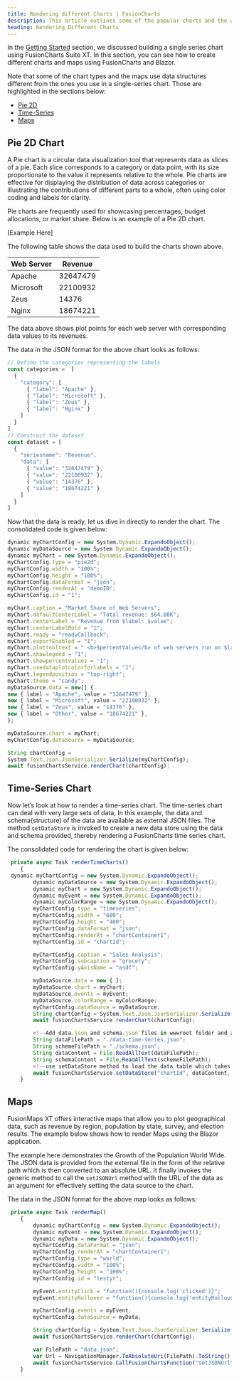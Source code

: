 ```yaml
---
title: Rendering different Charts | FusionCharts
description: This article outlines some of the popular charts and the way to render them with their respective data formats.
heading: Rendering Different Charts
---
```


In the [Getting Started](/getting-started/flutter/your-first-chart-using-flutter) section, we discussed building a single series chart using FusionCharts Suite XT. In this section, you can see how to create different charts and maps using FusionCharts and Blazor.

Note that some of the chart types and the maps use data structures different from the ones you use in a single-series chart. Those are highlighted in the sections below:

* [Pie 2D](/getting-started/blazor/rendering-different-charts-using-blazor#pie-2d)
* [Time-Series](/getting-started/blazor/rendering-different-charts-using-blazor#time-series)
* [Maps](/getting-started/blazor/rendering-different-charts-using-blazor#maps)

## Pie 2D Chart
A Pie chart is a circular data visualization tool that represents data as slices of a pie. Each slice corresponds to a category or data point, with its size proportionate to the value it represents relative to the whole. Pie charts are effective for displaying the distribution of data across categories or illustrating the contributions of different parts to a whole, often using color coding and labels for clarity. 

Pie charts are frequently used for showcasing percentages, budget allocations, or market share. Below is an example of a Pie 2D chart.

[Example Here]

The following table shows the data used to build the charts shown above.

|  Web Server |  Revenue  |  
| ----------- | --------- | 
|  Apache     |  32647479 |  
|  Microsoft  |  22100932 |  
|  Zeus       |  14376    |  
|  Nginx      |  18674221 |  

The data above shows plot points for each web server with corresponding data values to its revenues. 

The data in the JSON format for the above chart looks as follows:

```javascript
// Define the categories representing the labels 
const categories =  [
  {
    "category": [
      { "label": "Apache" },
      { "label": "Microsoft" },
      { "label": "Zeus" },
      { "label": "Nginx" }
    ]
  }
]
// Construct the dataset  
const dataset = [
  {
    "seriesname": "Revenue",
    "data": [
      { "value": "32647479" },
      { "value": "22100932" },
      { "value": "14376" },
      { "value": "18674221" }
    ]
  }
]

```

Now that the data is ready, let us dive in directly to render the chart. The consolidated code is given below:

```javascript
dynamic myChartConfig = new System.Dynamic.ExpandoObject();
dynamic myDataSource = new System.Dynamic.ExpandoObject();
dynamic myChart = new System.Dynamic.ExpandoObject();
myChartConfig.type = "pie2d";
myChartConfig.width = "100%";
myChartConfig.height = "100%";
myChartConfig.dataFormat = "json";
myChartConfig.renderAt = "demoID";
myChartConfig.id = "1";

myChart.caption = "Market Share of Web Servers";
myChart.defaultCenterLabel = "Total revenue: $64.08K";
myChart.centerLabel = "Revenue from $label: $value";
myChart.centerLabelBold = "1";
myChart.ready = "readyCallback";
myChart.exportEnabled = "1";
myChart.plottooltext = " <b>$percentValue</b> of web servers run on $label servers";
myChart.showlegend = "1";
myChart.showpercentvalues = "1";
myChart.usedataplotcolorforlabels = "1";
myChart.legendposition = "top-right";
myChart.theme = "candy";
myDataSource.data = new[] {
new { label = "Apache", value = "32647479" },
new { label = "Microsoft", value = "22100932" },
new { label = "Zeus", value = "14376" },
new { label = "Other", value = "18674221" },
};

myDataSource.chart = myChart;
myChartConfig.dataSource = myDataSource;

String chartConfig =
System.Text.Json.JsonSerializer.Serialize(myChartConfig);
await fusionChartsService.renderChart(chartConfig);
```

## Time-Series Chart

Now let’s look at how to render a time-series chart. The time-series chart can deal with very large sets of data, In this example, the data and schema(structure) of the data are available as external JSON files. The method `setDataStore` is invoked to create a new data store using the data and schema provided, thereby rendering a FusionCharts time series chart.

The consolidated code for rendering the chart is given below:

```javascript
 private async Task renderTimeCharts()
    {
 dynamic myChartConfig = new System.Dynamic.ExpandoObject();
        dynamic myDataSource = new System.Dynamic.ExpandoObject();
        dynamic myChart = new System.Dynamic.ExpandoObject();
        dynamic myEvent = new System.Dynamic.ExpandoObject();
        dynamic myColorRange = new System.Dynamic.ExpandoObject();
        myChartConfig.type = "timeseries";
        myChartConfig.width = "600";
        myChartConfig.height = "400";
        myChartConfig.dataFormat = "json";
        myChartConfig.renderAt = "chartContainer1";
        myChartConfig.id = "chartId";

        myChartConfig.caption = "Sales Analysis";
        myChartConfig.subcaption = "grocery";
        myChartConfig.yAxisName = "asdf";

        myDataSource.data = new { };
        myDataSource.chart = myChart;
        myDataSource.events = myEvent;
        myDataSource.colorRange = myColorRange;
        myChartConfig.dataSource = myDataSource;
        String chartConfig = System.Text.Json.JsonSerializer.Serialize(myChartConfig);
        await fusionChartsService.renderChart(chartConfig);

        <!--Add data.json and schema.json files in wwwroot folder and add their respective paths here-->
        String dataFilePath = "./data-time-series.json";
        String schemeFilePath = "./schema.json";
        String dataContent = File.ReadAllText(dataFilePath);
        String schemaContent = File.ReadAllText(schemeFilePath);
        <!--use setDataStore method to load the data table which takes data and schema as input-->
        await fusionChartsService.setDataStore("chartId", dataContent, schemaContent);
    }
```

## Maps
FusionMaps XT offers interactive maps that allow you to plot geographical data, such as revenue by region, population by state, survey, and election results. The example below shows how to render Maps using the Blazor application. 

The example here demonstrates the Growth of the Population World Wide. The JSON data is provided from the external file in the form of the relative path which is then converted to an absolute URL. It finally invokes the generic method to call the `setJSONUrl` method with the URL of the data as an argument for effectively setting the data source to the chart.

The data in the JSON format for the above map looks as follows:
```javascript
 private async Task renderMap()
    {
        dynamic myChartConfig = new System.Dynamic.ExpandoObject();
        dynamic myEvent = new System.Dynamic.ExpandoObject();
        dynamic myData = new System.Dynamic.ExpandoObject();
        myChartConfig.dataFormat = "json";
        myChartConfig.renderAt = "chartContainer1";
        myChartConfig.type = "world";
        myChartConfig.width = "100%";
        myChartConfig.height = "100%";
        myChartConfig.id = "testyr";

        myEvent.entityClick = "function(){console.log('clicked')}";
        myEvent.entityRollover = "function(){console.log('entityRollover.......')}";

        myChartConfig.events = myEvent;
        myChartConfig.dataSource = myData;

        String chartConfig = System.Text.Json.JsonSerializer.Serialize(myChartConfig);
        await fusionChartsService.renderChart(chartConfig);

        var FilePath = "data.json";
        var Url = NavigationManager.ToAbsoluteUri(FilePath).ToString();
        await fusionChartsService.CallFusionChartsFunction("setJSONUrl", "testyr", Url);
    }
```
